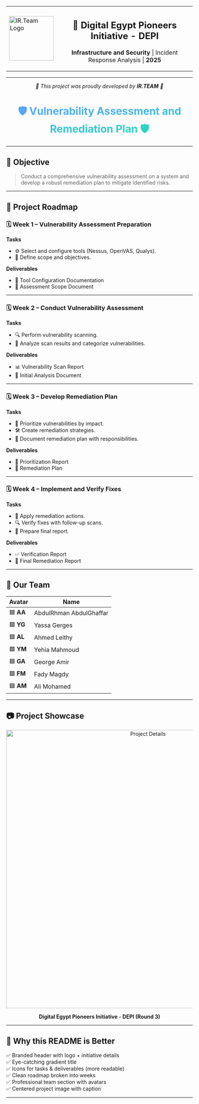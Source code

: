 <table width="100%">
<tr>
<td align="left" width="120">
  <img src="https://i.postimg.cc/zB5FtPQT/Chat-GPT-Image-Aug-24-2025-06-35-38-PM.png" alt="IR.Team Logo" width="120"/>
</td>
<td align="center">
  <h2>🚀 Digital Egypt Pioneers Initiative - DEPI</h2>
  <p><b>Infrastructure and Security</b> | Incident Response Analysis | <b>2025</b></p>
</td>
</tr>
</table>

---

<p align="center">
  <i>🔹 This project was proudly developed by <b>IR.TEAM</b> 🔹</i>
</p>

<h1 align="center">
  <span style="background: linear-gradient(90deg,#58a6ff,#2dd4bf); -webkit-background-clip: text; color: transparent;">
    🛡️ Vulnerability Assessment and Remediation Plan 🛡️
  </span>
</h1>

---

## 🎯 Objective
> Conduct a comprehensive vulnerability assessment on a system and develop a robust remediation plan to mitigate identified risks.

---

## 📌 Project Roadmap

### 🗓️ Week 1 – Vulnerability Assessment Preparation
**Tasks**
- ⚙️ Select and configure tools (Nessus, OpenVAS, Qualys).  
- 📐 Define scope and objectives.  

**Deliverables**
- 📄 Tool Configuration Documentation  
- 📄 Assessment Scope Document  

---

### 🗓️ Week 2 – Conduct Vulnerability Assessment
**Tasks**
- 🔍 Perform vulnerability scanning.  
- 🧾 Analyze scan results and categorize vulnerabilities.  

**Deliverables**
- 📊 Vulnerability Scan Report  
- 📝 Initial Analysis Document  

---

### 🗓️ Week 3 – Develop Remediation Plan
**Tasks**
- 🎯 Prioritize vulnerabilities by impact.  
- 🛠️ Create remediation strategies.  
- 📝 Document remediation plan with responsibilities.  

**Deliverables**
- 📄 Prioritization Report  
- 📄 Remediation Plan  

---

### 🗓️ Week 4 – Implement and Verify Fixes
**Tasks**
- 🔧 Apply remediation actions.  
- 🔍 Verify fixes with follow-up scans.  
- 📝 Prepare final report.  

**Deliverables**
- ✅ Verification Report  
- 📘 Final Remediation Report  

---

## 👥 Our Team

| Avatar | Name |
|--------|------|
| 🟦 **AA** | AbdulRhman AbdulGhaffar |
| 🟩 **YG** | Yassa Gerges |
| 🟦 **AL** | Ahmed Leithy |
| 🟩 **YM** | Yehia Mahmoud |
| 🟦 **GA** | George Amir |
| 🟩 **FM** | Fady Magdy |
| 🟦 **AM** | Ali Mohamed |

---

## 📷 Project Showcase

<p align="center">
  <img src="https://i.postimg.cc/05CK0NxW/1447-03-01-19-06-52-c01e9c1f.jpg" alt="Project Details" width="750"/>
</p>

<p align="center">
  <b>Digital Egypt Pioneers Initiative - DEPI (Round 3)</b>
</p>

---

## 🔎 Why this README is Better

✅ Branded header with logo + initiative details  
✅ Eye-catching gradient title  
✅ Icons for tasks & deliverables (more readable)  
✅ Clean roadmap broken into weeks  
✅ Professional team section with avatars  
✅ Centered project image with caption  

---
